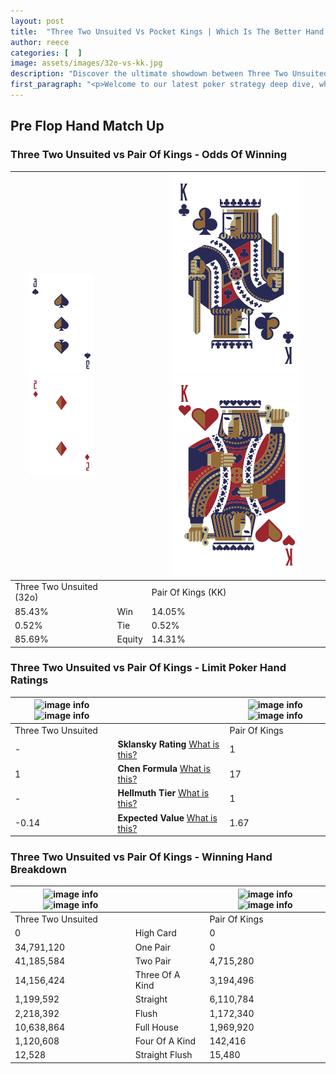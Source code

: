 ```yaml
---
layout: post
title:  "Three Two Unsuited Vs Pocket Kings | Which Is The Better Hand In Poker? A Complete Guide"
author: reece
categories: [  ]
image: assets/images/32o-vs-kk.jpg
description: "Discover the ultimate showdown between Three Two Unsuited and Pair Of Kings in poker! Uncover the odds, strategies, and scenarios where one hand triumphs over the other. Get ready to up your poker game with this thrilling analysis."
first_paragraph: "<p>Welcome to our latest poker strategy deep dive, where we're pitting two distinct hands against each other in a high-stakes showdown: Three Two Unsuited vs Pair Of Kings.</p><p>In the dynamic world of poker, every decision counts, and knowing which hand holds the upper hand is key to your success at the table.</p><p>In this article, we'll dissect these two hands, explore the scenarios where one dominates the other, and equip you with the knowledge to make strategic choices that can tip the odds in your favor.</p><p>Get ready to unravel the intriguing dynamics of these poker hands and elevate your game to new heights.</p>"
---
```




[comment]: # (sp0)

## Pre Flop Hand Match Up

<div class="table hand-ratings" markdown="1"> 



### Three Two Unsuited vs Pair Of Kings - Odds Of Winning


    
| ![image info](assets/images/hand1/3.png) ![image info](assets/images/hand1/2o.png) |  | ![image info](assets/images/hand2/K.png) ![image info](assets/images/hand2/Ko.png) |
| -------- | -------- | -------- |
| Three Two Unsuited (32o) |  | Pair Of Kings (KK) |
| 85.43% | Win | 14.05% |
| 0.52% | Tie | 0.52% |
| 85.69% | Equity | 14.31% |




[comment]: # (sp1)



### Three Two Unsuited vs Pair Of Kings - Limit Poker Hand Ratings


    
| ![image info](https://www.riverpairs.com/assets/images/hand1/3.png) ![image info](https://www.riverpairs.com/assets/images/hand1/2o.png) |  | ![image info](https://www.riverpairs.com/assets/images/hand2/K.png) ![image info](https://www.riverpairs.com/assets/images/hand2/Ko.png) |
| -------- | -------- | -------- |
| Three Two Unsuited |  | Pair Of Kings |
| - | **Sklansky Rating** [What is this?](/sklansky-rating-explained) | 1 |
| 1 | **Chen Formula** [What is this?](/chen-formula-explained) | 17 |
| - | **Hellmuth Tier** [What is this?](/Hellmuth-tier-explained) | 1 |
| -0.14 | **Expected Value** [What is this?](/expected-value-explained) | 1.67 |




[comment]: # (sp2)



### Three Two Unsuited vs Pair Of Kings - Winning Hand Breakdown


    
| ![image info](https://www.riverpairs.com/assets/images/hand1/3.png) ![image info](https://www.riverpairs.com/assets/images/hand1/2o.png) |  | ![image info](https://www.riverpairs.com/assets/images/hand2/K.png) ![image info](https://www.riverpairs.com/assets/images/hand2/Ko.png) |
| -------- | -------- | -------- |
| Three Two Unsuited |  | Pair Of Kings |
| 0 | High Card | 0 |
| 34,791,120 | One Pair | 0 |
| 41,185,584 | Two Pair | 4,715,280 |
| 14,156,424 | Three Of A Kind | 3,194,496 |
| 1,199,592 | Straight | 6,110,784 |
| 2,218,392 | Flush | 1,172,340 |
| 10,638,864 | Full House | 1,969,920 |
| 1,120,608 | Four Of A Kind | 142,416 |
| 12,528 | Straight Flush | 15,480 |




[comment]: # (sp3)



</div>

[comment]: # (sp4)



[comment]: # (sp5)

